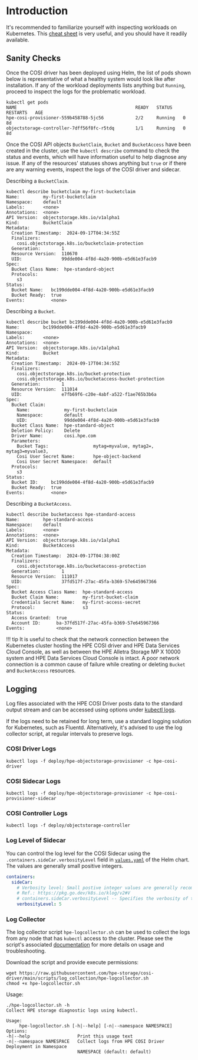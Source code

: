 # Introduction

It's recommended to familiarize yourself with inspecting workloads on Kubernetes. This [cheat sheet](https://kubernetes.io/docs/reference/kubectl/cheatsheet/#interacting-with-running-pods) is very useful, and you should have it readily available.

## Sanity Checks

Once the COSI driver has been deployed using Helm, the list of pods shown below is representative of what a healthy system would look like after installation. If any of the workload deployments lists anything but `Running`, proceed to inspect the logs for the problematic workload.

```text
kubectl get pods
NAME                                             READY   STATUS    RESTARTS   AGE
hpe-cosi-provisioner-559b458788-5jc56            2/2     Running   0          8d
objectstorage-controller-7dff56f8fc-r5tdq        1/1     Running   0          8d
```

Once the COSI API objects `BucketClaim`, `Bucket` and `BucketAccess` have been created in the cluster, use the `kubectl describe` command to check the status and events, which will have information useful to help diagnose any issue. If any of the resources' statuses shows anything but `true` or if there are any warning events, inspect the logs of the COSI driver and sidecar.

Describing a `BucketClaim`.

```text fct_label="BucketClaim"
kubectl describe bucketclaim my-first-bucketclaim
Name:         my-first-bucketclaim
Namespace:    default
Labels:       <none>
Annotations:  <none>
API Version:  objectstorage.k8s.io/v1alpha1
Kind:         BucketClaim
Metadata:
  Creation Timestamp:  2024-09-17T04:34:55Z
  Finalizers:
    cosi.objectstorage.k8s.io/bucketclaim-protection
  Generation:        1
  Resource Version:  110670
  UID:               99dde004-4f8d-4a20-900b-e5d61e3facb9
Spec:
  Bucket Class Name:  hpe-standard-object
  Protocols:
    s3
Status:
  Bucket Name:   bc199dde004-4f8d-4a20-900b-e5d61e3facb9
  Bucket Ready:  true
Events:          <none>
```

Describing a `Bucket`.

```text fct_label="Bucket"
kubectl describe bucket bc199dde004-4f8d-4a20-900b-e5d61e3facb9
Name:         bc199dde004-4f8d-4a20-900b-e5d61e3facb9
Namespace:
Labels:       <none>
Annotations:  <none>
API Version:  objectstorage.k8s.io/v1alpha1
Kind:         Bucket
Metadata:
  Creation Timestamp:  2024-09-17T04:34:55Z
  Finalizers:
    cosi.objectstorage.k8s.io/bucket-protection
    cosi.objectstorage.k8s.io/bucketaccess-bucket-protection
  Generation:        1
  Resource Version:  111014
  UID:               e7fb69f6-c20e-4abf-a522-f1ae765b3b6a
Spec:
  Bucket Claim:
    Name:             my-first-bucketclaim
    Namespace:        default
    UID:              99dde004-4f8d-4a20-900b-e5d61e3facb9
  Bucket Class Name:  hpe-standard-object
  Deletion Policy:    Delete
  Driver Name:        cosi.hpe.com
  Parameters:
    Bucket Tags:                 mytag=myvalue, mytag2=, mytag3=myvalue3,
    Cosi User Secret Name:       hpe-object-backend
    Cosi User Secret Namespace:  default
  Protocols:
    s3
Status:
  Bucket ID:     bc199dde004-4f8d-4a20-900b-e5d61e3facb9
  Bucket Ready:  true
Events:          <none>
```

Describing a `BucketAccess`.

```text fct_label="BucketAccess"
kubectl describe bucketaccess hpe-standard-access
Name:         hpe-standard-access
Namespace:    default
Labels:       <none>
Annotations:  <none>
API Version:  objectstorage.k8s.io/v1alpha1
Kind:         BucketAccess
Metadata:
  Creation Timestamp:  2024-09-17T04:38:00Z
  Finalizers:
    cosi.objectstorage.k8s.io/bucketaccess-protection
  Generation:        1
  Resource Version:  111017
  UID:               37fd517f-27ac-45fa-b369-57e645967366
Spec:
  Bucket Access Class Name:  hpe-standard-access
  Bucket Claim Name:         my-first-bucket-claim
  Credentials Secret Name:   my-first-access-secret
  Protocol:                  s3
Status:
  Access Granted:  true
  Account ID:      ba-37fd517f-27ac-45fa-b369-57e645967366
Events:            <none>
```

!!! tip
    It is useful to check that the network connection between the Kubernetes cluster hosting the HPE COSI driver and HPE Data Services Cloud Console, as well as between the HPE Alletra Storage MP X 10000 system and HPE Data Services Cloud Console is intact. A poor network connection is a common cause of failure while creating or deleting `Bucket` and `BucketAccess` resources.

## Logging

Log files associated with the HPE COSI Driver posts data to the standard output stream and can be accessed using options under [kubectl logs](https://kubernetes.io/docs/reference/kubectl/generated/kubectl_logs/).

If the logs need to be retained for long term, use a standard logging solution for Kubernetes, such as Fluentd. Alternatively, it's advised to use the log collector script, at regular intervals to preserve logs.

### COSI Driver Logs

```text
kubectl logs -f deploy/hpe-objectstorage-provisioner -c hpe-cosi-driver
```

### COSI Sidecar Logs

```text
kubectl logs -f deploy/hpe-objectstorage-provisioner -c hpe-cosi-provisioner-sidecar
```

### COSI Controller Logs

```text
kubectl logs -f deploy/objectstorage-controller
```

### Log Level of Sidecar

You can control the log level for the COSI Sidecar using the `.containers.sideCar.verbosityLevel` field in [`values.yaml`](https://github.com/hpe-storage/co-deployments/blob/master/helm/charts/hpe-cosi-driver/values.yaml) of the Helm chart. The values are generally small positive integers.

```yaml
containers:
  sideCar:
    # Verbosity level: Small postive integer values are generally recommended.
    # Ref.: https://pkg.go.dev/k8s.io/klog/v2#V
    # containers.sideCar.verbosityLevel -- Specifies the verbosity of the logs that will be printed by the sidecar container
    verbosityLevel: 5
```

### Log Collector

The log collector script `hpe-logcollector.sh` can be used to collect the logs from any node that has `kubectl` access to the cluster. Please see the script's associated [documentation](https://github.com/hpe-storage/cosi-driver/tree/main/scripts/log_collection) for more details on usage and troubleshooting.

Download the script and provide execute permissions:

```text
wget https://raw.githubusercontent.com/hpe-storage/cosi-driver/main/scripts/log_collection/hpe-logcollector.sh
chmod +x hpe-logcollector.sh
```

Usage:

```text
./hpe-logcollector.sh -h
Collect HPE storage diagnostic logs using kubectl.

Usage:
     hpe-logcollector.sh [-h|--help] [-n|--namespace NAMESPACE]
Options:
-h|--help                  Print this usage text
-n|--namespace NAMESPACE   Collect logs from HPE COSI Driver Deployment in Namespace
                           NAMESPACE (default: default)
```
